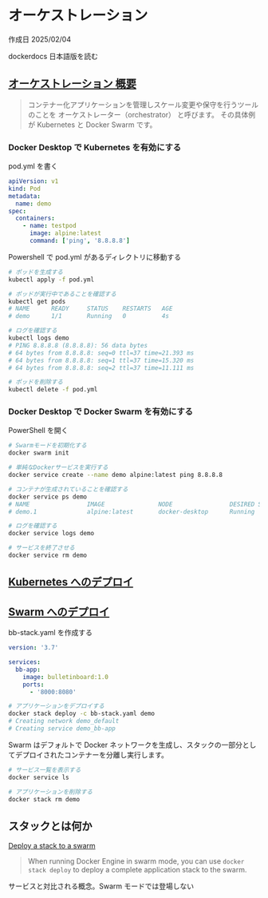 # オーケストレーション

作成日 2025/02/04

dockerdocs 日本語版を読む

## [オーケストレーション 概要](https://matsuand.github.io/docs.docker.jp.onthefly/get-started/orchestration/)

> コンテナー化アプリケーションを管理しスケール変更や保守を行うツールのことを オーケストレーター（orchestrator） と呼びます。
> その具体例が Kubernetes と Docker Swarm です。

### Docker Desktop で Kubernetes を有効にする

pod.yml を書く

```yaml
apiVersion: v1
kind: Pod
metadata:
  name: demo
spec:
  containers:
    - name: testpod
      image: alpine:latest
      command: ['ping', '8.8.8.8']
```

Powershell で pod.yml があるディレクトリに移動する

```bash
# ポッドを生成する
kubectl apply -f pod.yml

# ポッドが実行中であることを確認する
kubectl get pods
# NAME      READY     STATUS    RESTARTS   AGE
# demo      1/1       Running   0          4s

# ログを確認する
kubectl logs demo
# PING 8.8.8.8 (8.8.8.8): 56 data bytes
# 64 bytes from 8.8.8.8: seq=0 ttl=37 time=21.393 ms
# 64 bytes from 8.8.8.8: seq=1 ttl=37 time=15.320 ms
# 64 bytes from 8.8.8.8: seq=2 ttl=37 time=11.111 ms

# ポッドを削除する
kubectl delete -f pod.yml
```

### Docker Desktop で Docker Swarm を有効にする

PowerShell を開く

```bash
# Swarmモードを初期化する
docker swarm init

# 単純なDockerサービスを実行する
docker service create --name demo alpine:latest ping 8.8.8.8

# コンテナが生成されていることを確認する
docker service ps demo
# NAME                IMAGE               NODE                DESIRED STATE
# demo.1              alpine:latest       docker-desktop      Running

# ログを確認する
docker service logs demo

# サービスを終了させる
docker service rm demo
```

## [Kubernetes へのデプロイ](https://matsuand.github.io/docs.docker.jp.onthefly/get-started/kube-deploy/)

## [Swarm へのデプロイ](https://matsuand.github.io/docs.docker.jp.onthefly/get-started/swarm-deploy/)

bb-stack.yaml を作成する

```yaml
version: '3.7'

services:
  bb-app:
    image: bulletinboard:1.0
    ports:
      - '8000:8080'
```

```bash
# アプリケーションをデプロイする
docker stack deploy -c bb-stack.yaml demo
# Creating network demo_default
# Creating service demo_bb-app
```

Swarm はデフォルトで Docker ネットワークを生成し、スタックの一部分としてデプロイされたコンテナーを分離し実行します。

```bash
# サービス一覧を表示する
docker service ls

# アプリケーションを削除する
docker stack rm demo
```

## スタックとは何か

[Deploy a stack to a swarm](https://docs.docker.com/engine/swarm/stack-deploy/)

> When running Docker Engine in swarm mode, you can use `docker stack deploy` to deploy a complete application stack to the swarm.

サービスと対比される概念。Swarm モードでは登場しない
